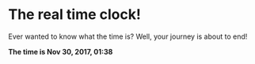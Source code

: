 # The real time clock!

Ever wanted to know what the time is? Well, your journey is about to end!

**The time is Nov 30, 2017, 01:38**